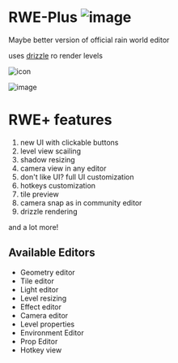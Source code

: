 # RWE-Plus ![image](https://github.com/timofey260/RWE-Plus/blob/master/files/icon.png)
Maybe better version of official rain world editor

uses [drizzle](https://github.com/PJB3005/Drizzle) ro render levels

![icon](https://github.com/timofey260/RWE-Plus/blob/master/files/image.png?raw=true)

![image](https://cdn.discordapp.com/attachments/788349108678688792/1061979803886047322/image.png)

# RWE+ features
1. new UI with clickable buttons
2. level view scailing
3. shadow resizing
4. camera view in any editor
5. don't like UI? full UI customization
6. hotkeys customization
7. tile preview
8. camera snap as in community editor
9. drizzle rendering

and a lot more!


## Available Editors
* Geometry editor
* Tile editor
* Light editor
* Level resizing
* Effect editor
* Camera editor
* Level properties
* Environment Editor
* Prop Editor
* Hotkey view
